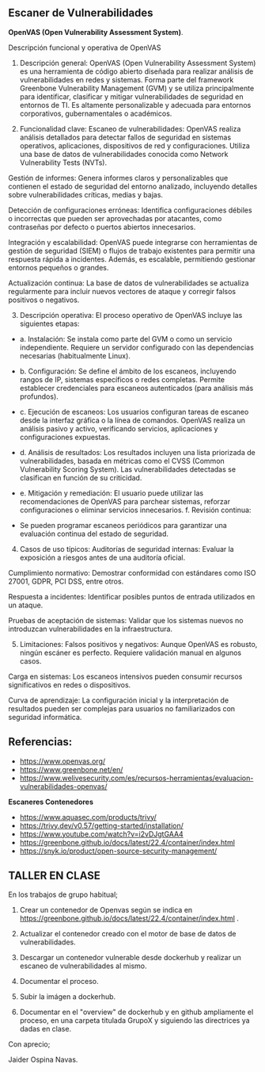 ## Escaner de Vulnerabilidades

**OpenVAS (Open Vulnerability Assessment System)**.

Descripción funcional y operativa de OpenVAS
1. Descripción general: OpenVAS (Open Vulnerability Assessment System) es una herramienta de código abierto diseñada para realizar análisis de vulnerabilidades en redes y sistemas. Forma parte del framework Greenbone Vulnerability Management (GVM) y se utiliza principalmente para identificar, clasificar y mitigar vulnerabilidades de seguridad en entornos de TI. Es altamente personalizable y adecuada para entornos corporativos, gubernamentales o académicos.

2. Funcionalidad clave:
Escaneo de vulnerabilidades: OpenVAS realiza análisis detallados para detectar fallos de seguridad en sistemas operativos, aplicaciones, dispositivos de red y configuraciones. Utiliza una base de datos de vulnerabilidades conocida como Network Vulnerability Tests (NVTs).

Gestión de informes: Genera informes claros y personalizables que contienen el estado de seguridad del entorno analizado, incluyendo detalles sobre vulnerabilidades críticas, medias y bajas.

Detección de configuraciones erróneas: Identifica configuraciones débiles o incorrectas que pueden ser aprovechadas por atacantes, como contraseñas por defecto o puertos abiertos innecesarios.

Integración y escalabilidad: OpenVAS puede integrarse con herramientas de gestión de seguridad (SIEM) o flujos de trabajo existentes para permitir una respuesta rápida a incidentes. Además, es escalable, permitiendo gestionar entornos pequeños o grandes.

Actualización continua: La base de datos de vulnerabilidades se actualiza regularmente para incluir nuevos vectores de ataque y corregir falsos positivos o negativos.

3. Descripción operativa:
El proceso operativo de OpenVAS incluye las siguientes etapas:

* a. Instalación:
Se instala como parte del GVM o como un servicio independiente.
Requiere un servidor configurado con las dependencias necesarias (habitualmente Linux).

* b. Configuración:
Se define el ámbito de los escaneos, incluyendo rangos de IP, sistemas específicos o redes completas.
Permite establecer credenciales para escaneos autenticados (para análisis más profundos).

* c. Ejecución de escaneos:
Los usuarios configuran tareas de escaneo desde la interfaz gráfica o la línea de comandos.
OpenVAS realiza un análisis pasivo y activo, verificando servicios, aplicaciones y configuraciones expuestas.

* d. Análisis de resultados:
Los resultados incluyen una lista priorizada de vulnerabilidades, basada en métricas como el CVSS (Common Vulnerability Scoring System).
Las vulnerabilidades detectadas se clasifican en función de su criticidad.

* e. Mitigación y remediación:
El usuario puede utilizar las recomendaciones de OpenVAS para parchear sistemas, reforzar configuraciones o eliminar servicios innecesarios.
f. Revisión continua:

* Se pueden programar escaneos periódicos para garantizar una evaluación continua del estado de seguridad.

4. Casos de uso típicos:
Auditorías de seguridad internas: Evaluar la exposición a riesgos antes de una auditoría oficial.

Cumplimiento normativo: Demostrar conformidad con estándares como ISO 27001, GDPR, PCI DSS, entre otros.

Respuesta a incidentes: Identificar posibles puntos de entrada utilizados en un ataque.

Pruebas de aceptación de sistemas: Validar que los sistemas nuevos no introduzcan vulnerabilidades en la infraestructura.

5. Limitaciones:
Falsos positivos y negativos: Aunque OpenVAS es robusto, ningún escáner es perfecto. Requiere validación manual en algunos casos.

Carga en sistemas: Los escaneos intensivos pueden consumir recursos significativos en redes o dispositivos.

Curva de aprendizaje: La configuración inicial y la interpretación de resultados pueden ser complejas para usuarios no familiarizados con seguridad informática.

## Referencias:

- https://www.openvas.org/
- https://www.greenbone.net/en/  
- https://www.welivesecurity.com/es/recursos-herramientas/evaluacion-vulnerabilidades-openvas/

**Escaneres  Contenedores**

- https://www.aquasec.com/products/trivy/
- https://trivy.dev/v0.57/getting-started/installation/
- https://www.youtube.com/watch?v=i2vDJgtGAA4
- https://greenbone.github.io/docs/latest/22.4/container/index.html
- https://snyk.io/product/open-source-security-management/
  
  
##  TALLER EN CLASE

En los trabajos de grupo habitual; 

1. Crear un contenedor de Openvas según se indica en https://greenbone.github.io/docs/latest/22.4/container/index.html .

2. Actualizar el contenedor creado con el motor de base de datos de vulnerabilidades. 

3. Descargar un contenedor vulnerable desde dockerhub y realizar un escaneo de vulnerabilidades al mismo.

5. Documentar el proceso.

6. Subir la imágen a dockerhub.

7. Documentar en el "overview" de dockerhub y en github ampliamente el proceso, en una carpeta titulada GrupoX y siguiendo las directrices ya dadas en clase.

Con aprecio; 

Jaider Ospina Navas.


